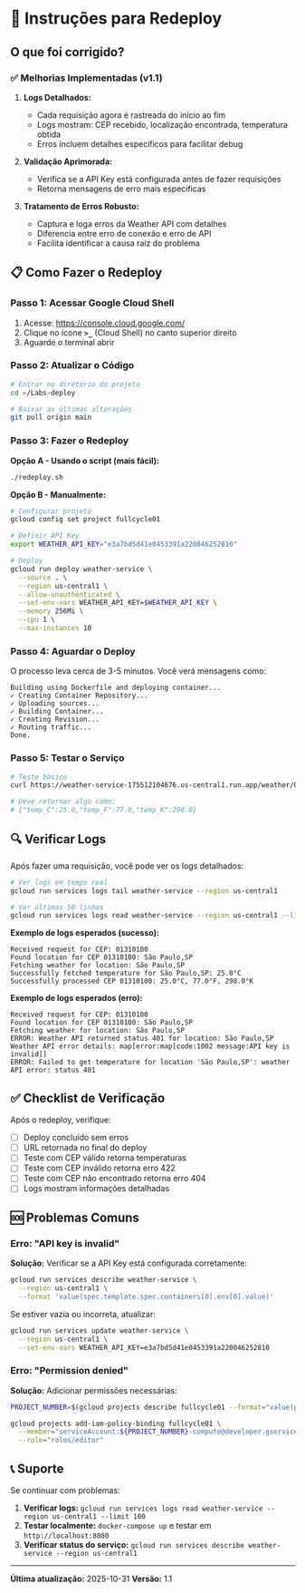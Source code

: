 # 🚀 Instruções para Redeploy

## O que foi corrigido?

### ✅ Melhorias Implementadas (v1.1)

1. **Logs Detalhados:**
   - Cada requisição agora é rastreada do início ao fim
   - Logs mostram: CEP recebido, localização encontrada, temperatura obtida
   - Erros incluem detalhes específicos para facilitar debug

2. **Validação Aprimorada:**
   - Verifica se a API Key está configurada antes de fazer requisições
   - Retorna mensagens de erro mais específicas

3. **Tratamento de Erros Robusto:**
   - Captura e loga erros da Weather API com detalhes
   - Diferencia entre erro de conexão e erro de API
   - Facilita identificar a causa raiz do problema

## 📋 Como Fazer o Redeploy

### Passo 1: Acessar Google Cloud Shell

1. Acesse: https://console.cloud.google.com/
2. Clique no ícone **`>_`** (Cloud Shell) no canto superior direito
3. Aguarde o terminal abrir

### Passo 2: Atualizar o Código

```bash
# Entrar no diretório do projeto
cd ~/Labs-deploy

# Baixar as últimas alterações
git pull origin main
```

### Passo 3: Fazer o Redeploy

**Opção A - Usando o script (mais fácil):**

```bash
./redeploy.sh
```

**Opção B - Manualmente:**

```bash
# Configurar projeto
gcloud config set project fullcycle01

# Definir API Key
export WEATHER_API_KEY="e3a7bd5d41e0453391a220046252810"

# Deploy
gcloud run deploy weather-service \
  --source . \
  --region us-central1 \
  --allow-unauthenticated \
  --set-env-vars WEATHER_API_KEY=$WEATHER_API_KEY \
  --memory 256Mi \
  --cpu 1 \
  --max-instances 10
```

### Passo 4: Aguardar o Deploy

O processo leva cerca de 3-5 minutos. Você verá mensagens como:

```
Building using Dockerfile and deploying container...
✓ Creating Container Repository...
✓ Uploading sources...
✓ Building Container...
✓ Creating Revision...
✓ Routing traffic...
Done.
```

### Passo 5: Testar o Serviço

```bash
# Teste básico
curl https://weather-service-175512104676.us-central1.run.app/weather/01310100

# Deve retornar algo como:
# {"temp_C":25.0,"temp_F":77.0,"temp_K":298.0}
```

## 🔍 Verificar Logs

Após fazer uma requisição, você pode ver os logs detalhados:

```bash
# Ver logs em tempo real
gcloud run services logs tail weather-service --region us-central1

# Ver últimas 50 linhas
gcloud run services logs read weather-service --region us-central1 --limit 50
```

**Exemplo de logs esperados (sucesso):**

```
Received request for CEP: 01310100
Found location for CEP 01310100: São Paulo,SP
Fetching weather for location: São Paulo,SP
Successfully fetched temperature for São Paulo,SP: 25.0°C
Successfully processed CEP 01310100: 25.0°C, 77.0°F, 298.0°K
```

**Exemplo de logs esperados (erro):**

```
Received request for CEP: 01310100
Found location for CEP 01310100: São Paulo,SP
Fetching weather for location: São Paulo,SP
ERROR: Weather API returned status 401 for location: São Paulo,SP
Weather API error details: map[error:map[code:1002 message:API key is invalid]]
ERROR: Failed to get temperature for location 'São Paulo,SP': weather API error: status 401
```

## ✅ Checklist de Verificação

Após o redeploy, verifique:

- [ ] Deploy concluído sem erros
- [ ] URL retornada no final do deploy
- [ ] Teste com CEP válido retorna temperaturas
- [ ] Teste com CEP inválido retorna erro 422
- [ ] Teste com CEP não encontrado retorna erro 404
- [ ] Logs mostram informações detalhadas

## 🆘 Problemas Comuns

### Erro: "API key is invalid"

**Solução:** Verificar se a API Key está configurada corretamente:

```bash
gcloud run services describe weather-service \
  --region us-central1 \
  --format 'value(spec.template.spec.containers[0].env[0].value)'
```

Se estiver vazia ou incorreta, atualizar:

```bash
gcloud run services update weather-service \
  --region us-central1 \
  --set-env-vars WEATHER_API_KEY=e3a7bd5d41e0453391a220046252810
```

### Erro: "Permission denied"

**Solução:** Adicionar permissões necessárias:

```bash
PROJECT_NUMBER=$(gcloud projects describe fullcycle01 --format="value(projectNumber)")

gcloud projects add-iam-policy-binding fullcycle01 \
  --member="serviceAccount:${PROJECT_NUMBER}-compute@developer.gserviceaccount.com" \
  --role="roles/editor"
```

## 📞 Suporte

Se continuar com problemas:

1. **Verificar logs:** `gcloud run services logs read weather-service --region us-central1 --limit 100`
2. **Testar localmente:** `docker-compose up` e testar em `http://localhost:8080`
3. **Verificar status do serviço:** `gcloud run services describe weather-service --region us-central1`

---

**Última atualização:** 2025-10-31
**Versão:** 1.1
